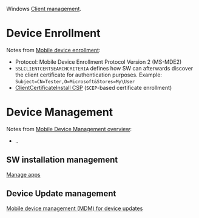 Windows [Client management](https://learn.microsoft.com/en-us/windows/client-management/).

# Device Enrollment
Notes from [Mobile device enrollment](https://learn.microsoft.com/en-us/windows/client-management/mobile-device-enrollment):  
* Protocol: Mobile Device Enrollment Protocol Version 2 (MS-MDE2)
* `SSLCLIENTCERTSEARCHCRITERIA` defines how SW can afterwards discover the client certificate for authentication purposes. Example: `Subject=CN=Tester,O=Microsoft&Stores=My\User`
* [ClientCertificateInstall CSP](https://learn.microsoft.com/en-us/windows/client-management/mdm/clientcertificateinstall-csp) (`SCEP`-based certificate enrollment)


# Device Management
Notes from [Mobile Device Management overview](https://learn.microsoft.com/en-us/windows/client-management/mdm-overview):  
* ..


## SW installation management
[Manage apps](https://learn.microsoft.com/en-us/windows/client-management/enterprise-app-management)


## Device Update management
[Mobile device management (MDM) for device updates](https://learn.microsoft.com/en-us/windows/client-management/device-update-management)
